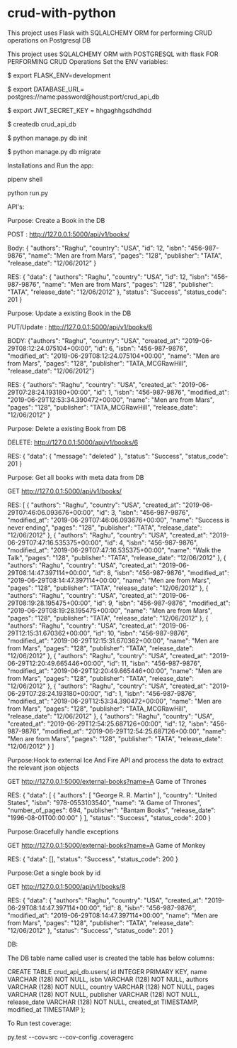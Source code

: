 # crud-with-python
This project uses Flask with SQLALCHEMY ORM for performing CRUD operations on Postgresql DB

This project uses SQLALCHEMY ORM with POSTGRESQL with flask FOR PERFORMING CRUD Operations
Set the ENV variables:

$ export FLASK_ENV=development

$ export DATABASE_URL= postgres://name:password@houst:port/crud_api_db

$ export JWT_SECRET_KEY = hhgaghhgsdhdhdd

$ createdb crud_api_db

$ python manage.py db init

$ python manage.py db migrate


Installations and Run the app:

pipenv shell

python run.py



API's:

Purpose: Create a Book in the DB

POST : http://127.0.0.1:5000/api/v1/books/


Body:
{
    "authors": "Raghu",
    "country": "USA",
    "id": 12,
    "isbn": "456-987-9876",
    "name": "Men are from Mars",
    "pages": "128",
    "publisher": "TATA",
    "release_date": "12/06/2012"
}

RES:
{
  "data": {
    "authors": "Raghu",
    "country": "USA",
    "id": 12,
    "isbn": "456-987-9876",
    "name": "Men are from Mars",
    "pages": "128",
    "publisher": "TATA",
    "release_date": "12/06/2012"
  },
  "status": "Success",
  "status_code": 201
}

Purpose: Update a existing Book in the DB

PUT/Update : http://127.0.0.1:5000/api/v1/books/6


BODY:
{"authors": "Raghu", "country": "USA", "created_at": "2019-06-29T08:12:24.075104+00:00", "id": 6, "isbn": "456-987-9876", "modified_at": "2019-06-29T08:12:24.075104+00:00", "name": "Men are from Mars", "pages": "128", "publisher": "TATA_MCGRawHill", "release_date": "12/06/2012"}

RES:
{
  "authors": "Raghu",
  "country": "USA",
  "created_at": "2019-06-29T07:28:24.193180+00:00",
  "id": 1,
  "isbn": "456-987-9876",
  "modified_at": "2019-06-29T12:53:34.390472+00:00",
  "name": "Men are from Mars",
  "pages": "128",
  "publisher": "TATA_MCGRawHill",
  "release_date": "12/06/2012"
}

Purpose: Delete a existing Book from DB

DELETE: http://127.0.0.1:5000/api/v1/books/6

RES:
{
  "data": {
    "message": "deleted"
  },
  "status": "Success",
  "status_code": 201
}

Purpose: Get all books with meta data from DB


GET http://127.0.0.1:5000/api/v1/books/


RES:
[
  {
    "authors": "Raghu",
    "country": "USA",
    "created_at": "2019-06-29T07:46:06.093676+00:00",
    "id": 3,
    "isbn": "456-987-9876",
    "modified_at": "2019-06-29T07:46:06.093676+00:00",
    "name": "Success is never ending",
    "pages": "128",
    "publisher": "TATA",
    "release_date": "12/06/2012"
  },
  {
    "authors": "Raghu",
    "country": "USA",
    "created_at": "2019-06-29T07:47:16.535375+00:00",
    "id": 4,
    "isbn": "456-987-9876",
    "modified_at": "2019-06-29T07:47:16.535375+00:00",
    "name": "Walk the Talk",
    "pages": "128",
    "publisher": "TATA",
    "release_date": "12/06/2012"
  },
  {
    "authors": "Raghu",
    "country": "USA",
    "created_at": "2019-06-29T08:14:47.397114+00:00",
    "id": 8,
    "isbn": "456-987-9876",
    "modified_at": "2019-06-29T08:14:47.397114+00:00",
    "name": "Men are from Mars",
    "pages": "128",
    "publisher": "TATA",
    "release_date": "12/06/2012"
  },
  {
    "authors": "Raghu",
    "country": "USA",
    "created_at": "2019-06-29T08:19:28.195475+00:00",
    "id": 9,
    "isbn": "456-987-9876",
    "modified_at": "2019-06-29T08:19:28.195475+00:00",
    "name": "Men are from Mars",
    "pages": "128",
    "publisher": "TATA",
    "release_date": "12/06/2012"
  },
  {
    "authors": "Raghu",
    "country": "USA",
    "created_at": "2019-06-29T12:15:31.670362+00:00",
    "id": 10,
    "isbn": "456-987-9876",
    "modified_at": "2019-06-29T12:15:31.670362+00:00",
    "name": "Men are from Mars",
    "pages": "128",
    "publisher": "TATA",
    "release_date": "12/06/2012"
  },
  {
    "authors": "Raghu",
    "country": "USA",
    "created_at": "2019-06-29T12:20:49.665446+00:00",
    "id": 11,
    "isbn": "456-987-9876",
    "modified_at": "2019-06-29T12:20:49.665446+00:00",
    "name": "Men are from Mars",
    "pages": "128",
    "publisher": "TATA",
    "release_date": "12/06/2012"
  },
  {
    "authors": "Raghu",
    "country": "USA",
    "created_at": "2019-06-29T07:28:24.193180+00:00",
    "id": 1,
    "isbn": "456-987-9876",
    "modified_at": "2019-06-29T12:53:34.390472+00:00",
    "name": "Men are from Mars",
    "pages": "128",
    "publisher": "TATA_MCGRawHill",
    "release_date": "12/06/2012"
  },
  {
    "authors": "Raghu",
    "country": "USA",
    "created_at": "2019-06-29T12:54:25.687126+00:00",
    "id": 12,
    "isbn": "456-987-9876",
    "modified_at": "2019-06-29T12:54:25.687126+00:00",
    "name": "Men are from Mars",
    "pages": "128",
    "publisher": "TATA",
    "release_date": "12/06/2012"
  }
]


Purpose:Hook to external Ice And Fire API and process the data to extract the relevant json objects


GET http://127.0.0.1:5000/external-books?name=A Game of Thrones


RES:
{
  "data": [
    {
      "authors": [
        "George R. R. Martin"
      ],
      "country": "United States",
      "isbn": "978-0553103540",
      "name": "A Game of Thrones",
      "number_of_pages": 694,
      "publisher": "Bantam Books",
      "release_date": "1996-08-01T00:00:00"
    }
  ],
  "status": "Success",
  "status_code": 200
}


Purpose:Gracefully handle exceptions

GET http://127.0.0.1:5000/external-books?name=A Game of Monkey


RES:
{
  "data": [],
  "status": "Success",
  "status_code": 200
}


Purpose:Get a single book by id

GET http://127.0.0.1:5000/api/v1/books/8



RES:
{
  "data": {
    "authors": "Raghu",
    "country": "USA",
    "created_at": "2019-06-29T08:14:47.397114+00:00",
    "id": 8,
    "isbn": "456-987-9876",
    "modified_at": "2019-06-29T08:14:47.397114+00:00",
    "name": "Men are from Mars",
    "pages": "128",
    "publisher": "TATA",
    "release_date": "12/06/2012"
  },
  "status": "Success",
  "status_code": 201
}

DB:

The DB table name called user is created
the table has below columns:

CREATE TABLE crud_api_db.users(
   id INTEGER PRIMARY KEY,
   name VARCHAR (128) NOT NULL,
   isbn VARCHAR (128) NOT NULL,
   authors VARCHAR (128) NOT NULL,
   country VARCHAR (128) NOT NULL,
   pages VARCHAR (128) NOT NULL,
   publisher VARCHAR (128) NOT NULL,
   release_date VARCHAR (128) NOT NULL,
   created_at TIMESTAMP,
   modified_at TIMESTAMP
);


To Run test coverage:


py.test --cov=src --cov-config .coveragerc

